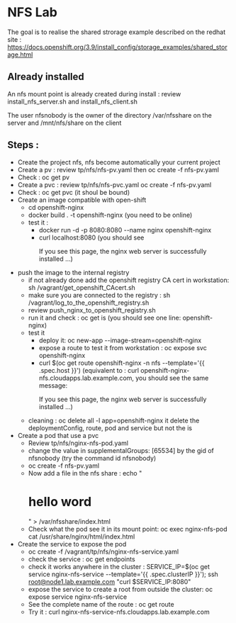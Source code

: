 # NFS Lab

The goal is to realise the shared strorage example described on the redhat site : https://docs.openshift.org/3.9/install_config/storage_examples/shared_storage.html

## Already installed

An nfs mount point is already created during install : review install_nfs_server.sh and install_nfs_client.sh

The user nfsnobody is the owner of the directory /var/nfsshare on the server and /mnt/nfs/share on the client 

## Steps : 
*   Create the project nfs, nfs become automatically your current project 
*   Create a pv : review tp/nfs/nfs-pv.yaml then oc create -f  nfs-pv.yaml
*   Check : oc get pv
*   Create a pvc : review tp/nfs/nfs-pvc.yaml oc create -f  nfs-pv.yaml
*   Check : oc get pvc (it shoul be bound)
*   Create an image compatible with open-shift 
	*   cd openshift-nginx
	*   docker build . -t openshift-nginx (you need to be online)
	*   test it : 
	    *   docker run -d -p 8080:8080 --name nginx openshift-nginx 
		*   curl localhost:8080 (you should see <p>If you see this page, the nginx web server is successfully installed ...)	
*   push the image to the internal registry 
    *   if not already done add the openshift registry CA cert in workstation: sh /vagrant/get_openshift_CAcert.sh
	*   make sure you are connected to the registry : sh /vagrant/log_to_the_openshift_registry.sh
	*   review push_nginx_to_openshift_registry.sh 
	*   run it and check : oc get is (you should see one line: openshift-nginx) 
	*   test it 
	    *   deploy it: oc new-app --image-stream=openshift-nginx
		*   expose a route to test it from workstation : oc expose svc openshift-nginx
		*   curl $(oc get route openshift-nginx -n nfs --template='{{ .spec.host }}') (equivalent to : curl openshift-nginx-nfs.cloudapps.lab.example.com, you should see the same message: <p>If you see this page, the nginx web server is successfully installed ...) 
	* cleaning : oc delete all -l app=openshift-nginx it delete the deploymentConfig, route, pod and service but not the is
*   Create a pod that use a pvc 
    *    Review tp/nfs/nginx-nfs-pod.yaml
	*    change the value in supplementalGroups: [65534] by the gid of nfsnobody (try the command id nfsnobody)
	*    oc create -f nfs-pv.yaml
	*    Now add a file in the nfs share : echo "<html><body><h1>hello word</h1></body></html>" > /var/nfsshare/index.html
	*    Check what the pod see it in its mount point: oc exec nginx-nfs-pod cat /usr/share/nginx/html/index.html
*   Create the service to expose the pod 
    *    oc create -f /vagrant/tp/nfs/nginx-nfs-service.yaml
	*    check the service : oc get endpoints 
	*    check it works anywhere in the cluster :  SERVICE_IP=$(oc get service nginx-nfs-service --template='{{ .spec.clusterIP }}'); ssh root@node1.lab.example.com  "curl $SERVICE_IP:8080" 
	*    expose the service to create a root from outside the cluster: oc expose service nginx-nfs-service
	*    See the complete name of the route : oc get route 
	*    Try it : curl nginx-nfs-service-nfs.cloudapps.lab.example.com

